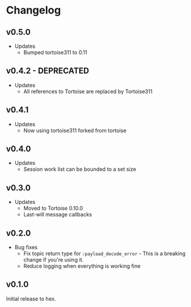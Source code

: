# Changelog

## v0.5.0

* Updates
  * Bumped tortoise311 to 0.11

## v0.4.2 - DEPRECATED

* Updates
  * All references to Tortoise are replaced by Tortoise311

## v0.4.1

* Updates
  * Now using tortoise311 forked from tortoise

## v0.4.0

* Updates
  * Session work list can be bounded to a set size

## v0.3.0

* Updates
  * Moved to Tortoise 0.10.0
  * Last-will message callbacks

## v0.2.0

* Bug fixes
  * Fix topic return type for `:payload_decode_error` - This is a breaking
    change if you're using it.
  * Reduce logging when everything is working fine

## v0.1.0

Initial release to hex.
